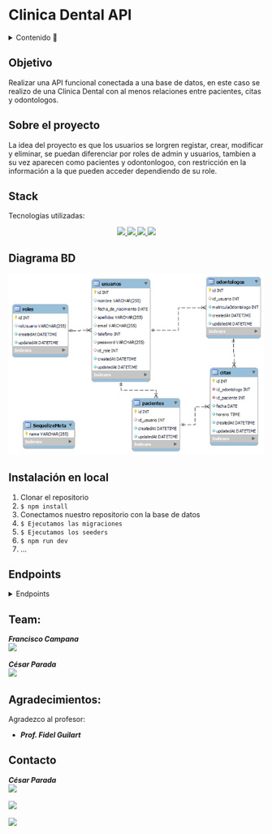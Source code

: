 # Clinica Dental API

<details>
  <summary>Contenido 📝</summary>
  <ol>
    <li><a href="#objetivo">Objetivo</a></li>
    <li><a href="#sobre-el-proyecto">Sobre el proyecto</a></li>
    <li><a href="#stack">Stack</a></li>
    <li><a href="#diagrama-bd">Diagrama</a></li>
    <li><a href="#instalación-en-local">Instalación</a></li>
    <li><a href="#endpoints">Endpoints</a></li>
    <li><a href="#team">Team</a></li>
    <li><a href="#agradecimientos">Agradecimientos</a></li>
    <li><a href="#contacto">Contacto</a></li>
  </ol>
</details>

## Objetivo

Realizar una API funcional conectada a una base de datos, en este caso se realizo de una Clinica Dental con al menos relaciones entre pacientes, citas y odontologos.

## Sobre el proyecto

La idea del proyecto es que los usuarios se lorgren registar, crear, modificar y eliminar, se puedan diferenciar por roles de admin y usuarios, tambien a su vez aparecen como pacientes y odontonlogoo, con restricción en la información a la que pueden acceder dependiendo de su role.

## Stack

Tecnologías utilizadas:

<div align="center">
<a href="https://sequelize.org/">
    <img src= "https://img.shields.io/badge/sequelize-323330?style=for-the-badge&logo=sequelize&logoColor=white"/>
</a>
<a href="https://www.expressjs.com/">
    <img src= "https://img.shields.io/badge/express.js-%23404d59.svg?style=for-the-badge&logo=express&logoColor=%2361DAFB"/>
</a>
<a href="https://nodejs.org/es/">
    <img src= "https://img.shields.io/badge/node.js-026E00?style=for-the-badge&logo=node.js&logoColor=white"/>
</a>
<a href="https://developer.mozilla.org/es/docs/Web/JavaScript">
    <img src= "https://img.shields.io/badge/javascipt-EFD81D?style=for-the-badge&logo=javascript&logoColor=black"/>
</a>
 </div>

## Diagrama BD

<img src="public/images/Diagrama_Clinica_Dental.png" alt="diagrama">

## Instalación en local

1. Clonar el repositorio
2. `$ npm install`
3. Conectamos nuestro repositorio con la base de datos
4. `$ Ejecutamos las migraciones`
5. `$ Ejecutamos los seeders`
6. `$ npm run dev`
7. ...

## Endpoints

<details>
<summary>Endpoints</summary>

- AUTH

- REGISTRAR USUARIO

       POST http://localhost:3000/auth/register/

  body:

  ```js
   {

       "nombre": "Luisito",
       "apellidos": "Comunica",
       "fecha_de_nacimiento":" 2000-05-05",
       "email": "luis@luis.com",
       "telefono": "66678945",
       "password": "12345678"

   }
  ```

- LOGIN

       POST  http://localhost:3000/auth/login

  body:

  ```js
  {
      "email": "jose@correo.com",
      "password":"12345678"
  }

  ```

- USUARIO

- PERFIL DE USUARIO

        GET  http://localhost:3000/usuarios/getProfile

  body:

  ```js
  {
      "email": "jose@correo.com",
      "password":"12345678"
  }

  ```

- MODIFICAR PERFIL DE USUARIO

      PUT  http://localhost:3000/usuarios/updateprofile

  body:

  ```js
  {
      "nombre": "cesar",
      "apellidos": "Pala"
      ...
      ...
      ...
  }

  ```

- CREACION DE CITAS

       POST  http://localhost:3000/citas/createcita/

  body:

  ```js
  {
      "id_odontologo":1,
      "fecha": "2023-05-15",
      "horario": "20:00:00"
  }

  ```

- VER CITAS COMO CLIENTE

       GET  http://localhost:3000/citas/cita

- MODIFICAR CITAS

      PUT  http://localhost:3000/citas/updatecita/1

  body:

  ```js
      {
          "fecha": "2023-06-20",
          "horario": "01:00:00"
      }

  ```

- ELIMINAR CITAS

       DELETE  http://localhost:3000/citas/deletecita/1

- ODONTOLOGO

- VER CITAS COMO ODONTOLOGO

       GET  http://localhost:3000/citas/cita/odontologo/

- ADMIN

- VER TODAS LAS CITAS

       GET  http://localhost:3000/usuarios?page=1

- REGISTRAR ODONTOLOGO

       POST http://localhost:3000/auth/register/odontologo

  body:

  ```js
      {
          "nombre": "Luisito",
          "apellidos": "Nocomunica",
          "fecha_de_nacimiento":" 2000-05-05",
          "email": "luis@luis.com",
          "matriculaOdontologo":"123654789",
          "telefono": "66678945",
          "password": "12345678"
       }
  ```

  </details>

## Team:

**_Francisco Campana_**  
<a href="https://github.com/FranciscoCampana1" target="_blank"><img src="https://img.shields.io/badge/github-24292F?style=for-the-badge&logo=github&logoColor=white" target="_blank"></a>

**_César Parada_**  
<a href="https://github.com/Cesarparada" target="_blank"><img src="https://img.shields.io/badge/github-24292F?style=for-the-badge&logo=github&logoColor=orange" target="_blank"></a>

## Agradecimientos:

Agradezco al profesor:

- **_Prof. Fidel Guilart_**

## Contacto

**_César Parada_**  
<a href="https://github.com/Cesarparada" target="_blank"><img src="https://img.shields.io/badge/github-24292F?style=for-the-badge&logo=github&logoColor=orange" target="_blank"></a>

<a href="mailto:cesard.0925@gmail.com"><img src="https://img.shields.io/badge/Gmail-D14836?style=for-the-badge&logo=gmail&logoColor=white"></a>

<a href="https://www.linkedin.com/in/linkedinUser/" target="_blank"><img src="https://img.shields.io/badge/-LinkedIn-%230077B5?style=for-the-badge&logo=linkedin&logoColor=white" target="_blank"></a>

</p>
